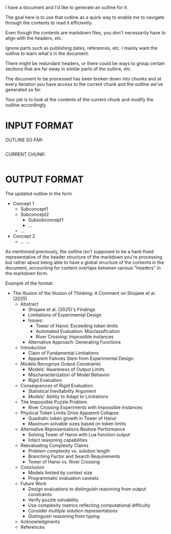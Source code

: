 I have a document and I'd like to generate an outline for it.

The goal here is to use that outline as a quick way to enable me to navigate through the contents to read it efficiently.

Even though the contents are markdown files, you don't necessarily have to align with the headers, etc.

Ignore parts such as publishing dates, references, etc. I mainly want the outline to learn what's in the document.

There might be redundant headers, or there could be ways to group certain sections that are far away in similar parts of the outline, etc.

The document to be processed has been broken down into chunks and at every iteration you have access to the current chunk and the outline we've generated so far.

Your job is to look at the contents of the current chunk and modify the outline accordingly.

INPUT FORMAT
============

OUTLINE SO FAR:
```

```

CURRENT CHUNK:
```

```

OUTPUT FORMAT
=============
The updated outline in the form

- Concept 1
    - Subconcept1
    - Subconcept2
        - Subsubconcept1
        - ...
    - ...
- Concept 2
    - ...
...

As mentioned previously, the outline isn't supposed to be a hard-fixed representative of the header structure of the markdown you're processing but rather about being able to have a global structure of the contents in the document, accounting for content overlaps between various "headers" in the markdown form.

Example of the format:

- The Illusion of the Illusion of Thinking: A Comment on Shojaee et al. (2025)
  - Abstract
    - Shojaee et al. (2025)'s Findings
    - Limitations of Experimental Design
    - Issues:
      - Tower of Hanoi: Exceeding token limits
      - Automated Evaluation: Misclassification
      - River Crossing: Impossible instances
    - Alternative Approach: Generating Functions
  - Introduction
    - Claim of Fundamental Limitations
    - Apparent Failures Stem from Experimental Design
  - Models Recognize Output Constraints
    - Models' Awareness of Output Limits
    - Mischaracterization of Model Behavior
    - Rigid Evaluation
  - Consequences of Rigid Evaluation
    - Statistical Inevitability Argument
    - Models' Ability to Adapt to Limitations
  - The Impossible Puzzle Problem
    - River Crossing Experiments with Impossible Instances
  - Physical Token Limits Drive Apparent Collapse
    - Quadratic token growth in Tower of Hanoi
    - Maximum solvable sizes based on token limits
  - Alternative Representations Restore Performance
    - Solving Tower of Hanoi with Lua function output
    - Intact reasoning capabilities
  - Reevaluating Complexity Claims
    - Problem complexity vs. solution length
    - Branching Factor and Search Requirements
    - Tower of Hanoi vs. River Crossing
  - Conclusion
    - Models limited by context size
    - Programmatic evaluation caveats
  - Future Work
    - Design evaluations to distinguish reasoning from output constraints
    - Verify puzzle solvability
    - Use complexity metrics reflecting computational difficulty
    - Consider multiple solution representations
    - Distinguish reasoning from typing
  - Acknowledgments
  - References
